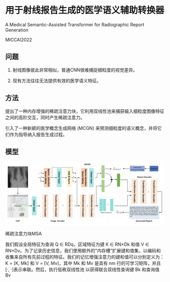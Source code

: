 # 用于射线报告生成的医学语义辅助转换器

A Medical Semantic-Assisted Transformer for Radiographic Report Generation

MICCAI2022

## 问题

1. 射线图像彼此非常相似，普通CNN很难捕捉细粒度的视觉差异。

2. 现有方法往往无法提供有效的医学语义特征。

## 方法

提出了一种内存增强的稀疏注意力块，它利用双线性池来捕获输入细粒度图像特征之间的高阶交互，同时产生稀疏注意力。

引入了一种新颖的医学概念生成网络 (MCGN) 来预测细粒度的语义概念，并将它们作为指导纳入报告生成过程。

## 模型

![image-20221127154322933](../image/image-20221127154322933.png)

稀疏注意力块MSA

我们假设全局特征为查询 Q ∈ RDq，区域特征为键 K ∈ RN×Dk 和值 V ∈ RN×Dv。为了记录历史信息，我们使用额外的“内存槽”扩展键和值集，以编码和收集来自所有先前过程的特征。我们的记忆增强注意力的键和值可以分别定义为：K = [K, Mk] 和 V = [V, Mv]，其中 Mk 和 Mv 是具有 nm 行的可学习矩阵，并且 [·, ·]表示串联。然后，执行低秩双线性池  以获得联合双线性查询键 Bk 和查询值 Bv

